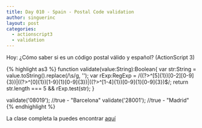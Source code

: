 ```yaml
---
title: Day 010 - Spain - Postal Code validation
author: singuerinc
layout: post
categories:
  - actionscript3
  - validation
---
```

Hoy: ¿Cómo saber si es un código postal válido y español? (ActionScript 3)

{% highlight as3 %}
function validate(value:String):Boolean{
	var str:String = value.toString().replace(/\s/g, '');
	var rExp:RegExp = /((?>^[5]{1})[0-2][0-9]{3})|((?>^[0]{1})[1-9]{1}[0-9]{3})|((?>^[1-4]{1})[0-9]{1}[0-9]{3})$/;
    return str.length === 5 && rExp.test(str);
}

validate('08019'); //true - "Barcelona"
validate('28001'); //true - "Madrid"
{% endhighlight %}

La clase completa la puedes encontrar <a href="https://github.com/singuerinc/singuerinc-blog/blob/master/src/net/singuerinc/labs/utils/validators/SpainPostalCodeValidator.as" target="_blank">aqu&iacute;</a>